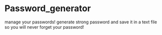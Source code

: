 # Password_generator
manage your passwords!
generate strong password and save it in a text file so you will never forget your password!
